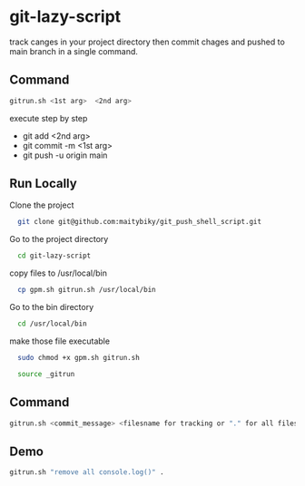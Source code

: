 # git-lazy-script
track canges in your project directory then  commit chages and pushed to main branch in a single command.

## Command
```bash
gitrun.sh <1st arg>  <2nd arg>
```

execute step by step
- git add  <2nd arg>
- git commit -m  <1st arg>
- git push -u origin main




## Run Locally

Clone the project

```bash
  git clone git@github.com:maitybiky/git_push_shell_script.git
```

Go to the project directory

```bash
  cd git-lazy-script
```
copy files to /usr/local/bin

```bash
  cp gpm.sh gitrun.sh /usr/local/bin
```

Go to the bin directory

```bash
  cd /usr/local/bin
```

make those file executable

```bash
  sudo chmod +x gpm.sh gitrun.sh 
```
```bash
  source _gitrun
```
## Command

```bash
gitrun.sh <commit_message> <filesname for tracking or "." for all files>
```

## Demo

```bash
gitrun.sh "remove all console.log()" .
```
